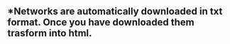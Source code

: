 ## *Networks are automatically downloaded in txt format. Once you have downloaded them trasform into html.
